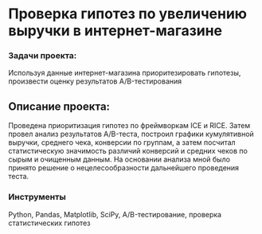 # Проверка гипотез по увеличению выручки в интернет-магазине

### Задачи проекта:

Используя данные интернет-магазина приоритезировать гипотезы, произвести оценку результатов A/B-тестирования


## Описание проекта:

Проведена приоритизация гипотез по фреймворкам ICE и RICE. Затем провел анализ результатов A/B-теста, построил графики кумулятивной выручки, среднего чека, конверсии по группам, а затем посчитал статистическую значимость различий конверсий и средних чеков по сырым и очищенным данным. На основании анализа мной было принято решение о нецелесообразности дальнейшего проведения теста.


### Инструменты


Python, Pandas, Matplotlib, SciPy, A/B-тестирование, проверка статистических гипотез